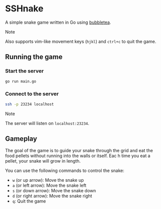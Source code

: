 # SSHnake

A simple snake game written in Go using [bubbletea](https://github.com/charmbracelet/bubbletea).

> [!NOTE]
> Also supports vim-like movement keys (`hjkl`) and `ctrl+c` to quit the game.

## Running the game

### Start the server

```sh
go run main.go
```

### Connect to the server

```sh
ssh -p 23234 localhost
```

> [!NOTE]
> The server will listen on `localhost:23234`.

## Gameplay

The goal of the game is to guide your snake through the grid and eat the food pellets without running into the walls or itself. Eac
h time you eat a pellet, your snake will grow in length.

You can use the following commands to control the snake:

- `w` (or up arrow): Move the snake up
- `a` (or left arrow): Move the snake left
- `s` (or down arrow): Move the snake down
- `d` (or right arrow): Move the snake right
- `q`: Quit the game
